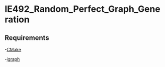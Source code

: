 # IE492_Random_Perfect_Graph_Generation

## Requirements

-[CMake](https://cmake.org/download/)

-[igraph](https://igraph.org/c/doc/igraph-Installation.html#igraph-Installation-installation)